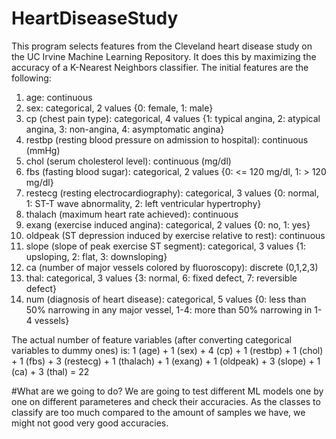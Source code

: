 # HeartDiseaseStudy

This program selects features from the Cleveland heart disease study on
the UC Irvine Machine Learning Repository.  It does this by maximizing
the accuracy of a K-Nearest Neighbors classifier.  The initial features
are the following:
 1. age: continuous
 2. sex: categorical, 2 values {0: female, 1: male}
 3. cp (chest pain type): categorical, 4 values
    {1: typical angina, 2: atypical angina, 3: non-angina,
     4: asymptomatic angina}
 4. restbp (resting blood pressure on admission to hospital): continuous (mmHg)
 5. chol (serum cholesterol level): continuous (mg/dl)
 6. fbs (fasting blood sugar): categorical, 2 values
    {0: <= 120 mg/dl, 1: > 120 mg/dl}
 7. restecg (resting electrocardiography): categorical, 3 values
    {0: normal, 1: ST-T wave abnormality, 2: left ventricular hypertrophy}
 8. thalach (maximum heart rate achieved): continuous
 9. exang (exercise induced angina): categorical, 2 values {0: no, 1: yes}
10. oldpeak (ST depression induced by exercise relative to rest): continuous
11. slope (slope of peak exercise ST segment): categorical, 3 values
    {1: upsloping, 2: flat, 3: downsloping}
12. ca (number of major vessels colored by fluoroscopy): discrete (0,1,2,3)
13. thal: categorical, 3 values {3: normal, 6: fixed defect,
    7: reversible defect}
14. num (diagnosis of heart disease): categorical, 5 values
    {0: less than 50% narrowing in any major vessel, 1-4: more than
    50% narrowing in 1-4 vessels}
    
The actual number of feature variables (after converting categorical variables
to dummy ones) is:
1 (age) + 1 (sex) + 4 (cp) + 1 (restbp) + 1 (chol) + 1 (fbs) + 3 (restecg) +
1 (thalach) + 1 (exang) + 1 (oldpeak) + 3 (slope) + 1 (ca) + 3 (thal) = 22

#What are we going to do?
We are going to test different ML models one by one on different parameteres and check their accuracies. As the classes to classify are too much compared to the amount of samples we have, we might not good very good accuracies.
